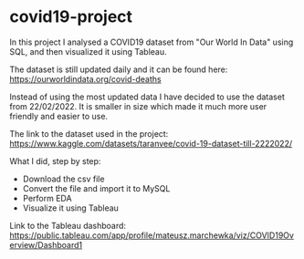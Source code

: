 # covid19-project
In this project I analysed a COVID19 dataset from "Our World In Data" using SQL, and then visualized it using Tableau.

The dataset is still updated daily and it can be found here: https://ourworldindata.org/covid-deaths

Instead of using the most updated data I have decided to use the dataset from 22/02/2022. It is smaller in size which made it much more user friendly and easier to use.

The link to the dataset used in the project: https://www.kaggle.com/datasets/taranvee/covid-19-dataset-till-2222022/

What I did, step by step:

* Download the csv file
* Convert the file and import it to MySQL
* Perform EDA
* Visualize it using Tableau

Link to the Tableau dashboard: https://public.tableau.com/app/profile/mateusz.marchewka/viz/COVID19Overview/Dashboard1
